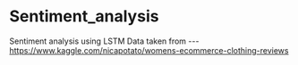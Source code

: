 # Sentiment_analysis
Sentiment analysis using LSTM
Data taken from --- https://www.kaggle.com/nicapotato/womens-ecommerce-clothing-reviews
